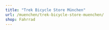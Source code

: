 ```yaml
---
title: "Trek Bicycle Store München"
url: /muenchen/trek-bicycle-store-muenchen/
shop: Fahrrad
---
```


